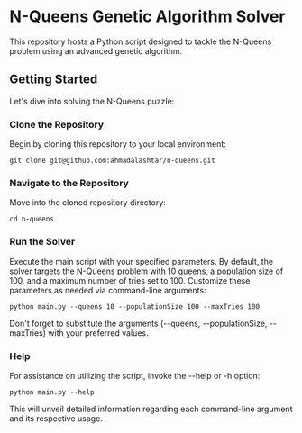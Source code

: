 <h1>N-Queens Genetic Algorithm Solver</h1>

<p>This repository hosts a Python script designed to tackle the N-Queens problem using an advanced genetic algorithm.</p>

<h2>Getting Started</h2>

<p>Let's dive into solving the N-Queens puzzle:</p>

<h3>Clone the Repository</h3>

<p>Begin by cloning this repository to your local environment:</p>

<pre><code>git clone git@github.com:ahmadalashtar/n-queens.git
</code></pre>

<h3>Navigate to the Repository</h3>

<p>Move into the cloned repository directory:</p>

<pre><code>cd n-queens
</code></pre>

<h3>Run the Solver</h3>

<p>Execute the main script with your specified parameters. By default, the solver targets the N-Queens problem with 10 queens, a population size of 100, and a maximum number of tries set to 100. Customize these parameters as needed via command-line arguments:</p>

<pre><code>python main.py --queens 10 --populationSize 100 --maxTries 100
</code></pre>

<p>Don't forget to substitute the arguments (--queens, --populationSize, --maxTries) with your preferred values.</p>

<h3>Help</h3>

<p>For assistance on utilizing the script, invoke the --help or -h option:</p>

<pre><code>python main.py --help
</code></pre>

<p>This will unveil detailed information regarding each command-line argument and its respective usage.</p>

